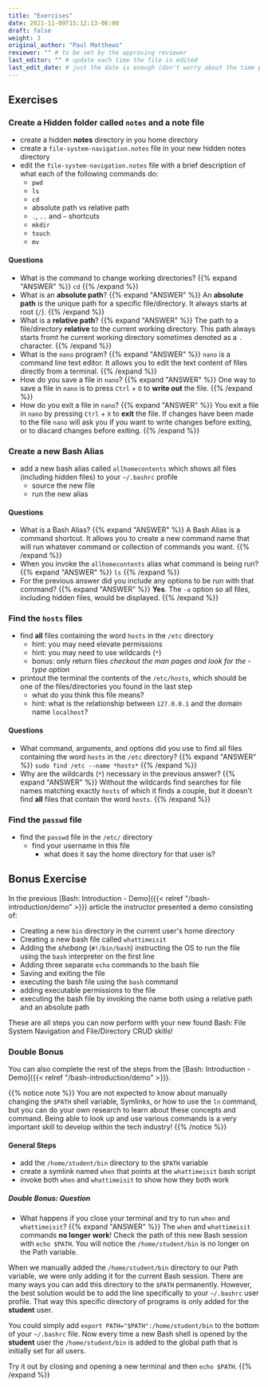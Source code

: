 ```yaml
---
title: "Exercises"
date: 2021-11-09T15:12:13-06:00
draft: false
weight: 3
original_author: "Paul Matthews" 
reviewer: "" # to be set by the approving reviewer
last_editor: "" # update each time the file is edited
last_edit_date: # just the date is enough (don't worry about the time portion)
---
```


## Exercises

### Create a Hidden folder called `notes` and a note file

- create a hidden **notes** directory in you home directory
- create a `file-system-navigation.notes` file in your new hidden notes directory
- edit the `file-system-navigation.notes` file with a brief description of what each of the following commands do:
  - `pwd`
  - `ls`
  - `cd`
  - absolute path vs relative path
  - `.`, `..` and `~` shortcuts
  - `mkdir`
  - `touch`
  - `mv` 

#### Questions

- What is the command to change working directories?
{{% expand "ANSWER" %}} 
`cd`
{{% /expand %}}
- What is an **absolute path**?
{{% expand "ANSWER" %}} 
An **absolute path** is the unique path for a specific file/directory. It always starts at root (`/`).
{{% /expand %}}
- What is a **relative path**?
{{% expand "ANSWER" %}} 
The path to a file/directory **relative** to the current working directory. This path always starts fromt he current working directory sometimes denoted as a `.` character.
{{% /expand %}}
- What is the `nano` program?
{{% expand "ANSWER" %}} 
`nano` is a command line text editor. It allows you to edit the text content of files directly from a terminal.
{{% /expand %}}
- How do you save a file in `nano`?
{{% expand "ANSWER" %}} 
One way to save a file in `nano` is to press `Ctrl` + `O` to **write out** the file.
{{% /expand %}}
- How do you exit a file in `nano`?
{{% expand "ANSWER" %}} 
You exit a file in `nano` by pressing `Ctrl` + `X` to **exit** the file. If changes have been made to the file `nano` will ask you if you want to write changes before exiting, or to discard changes before exiting.
{{% /expand %}}

### Create a new Bash Alias

- add a new bash alias called `allhomecontents` which shows all files (including hidden files) to your `~/.bashrc` profile
  - source the new file
  - run the new alias

#### Questions

- What is a Bash Alias?
{{% expand "ANSWER" %}} 
A Bash Alias is a command shortcut. It allows you to create a new command name that will run whatever command or collection of commands you want.
{{% /expand %}}
- When you invoke the `allhomecontents` alias what command is being run?
{{% expand "ANSWER" %}} 
`ls`
{{% /expand %}}
- For the previous answer did you include any options to be run with that command?
{{% expand "ANSWER" %}}
**Yes**. The `-a` option so all files, including hidden files, would be displayed. 
{{% /expand %}}

### Find the `hosts` files

- find **all** files containing the word `hosts` in the `/etc` directory
  - hint: you may need elevate permissions
  - hint: you may need to use wildcards (`*`)
  - bonus: only return files *checkout the man pages and look for the -type option*
- printout the terminal the contents of the `/etc/hosts`, which should be one of the files/directories you found in the last step
  - what do you think this file means?
  - hint: what is the relationship between `127.0.0.1` and the domain name `localhost`?

#### Questions

- What command, arguments, and options did you use to find all files containing the word `hosts` in the `/etc` directory?
{{% expand "ANSWER" %}}
`sudo find /etc --name *hosts*` 
{{% /expand %}}
- Why are the wildcards (`*`) necessary in the previous answer?
{{% expand "ANSWER" %}} 
Without the wildcards find searches for file names matching exactly `hosts` of which it finds a couple, but it doesn't find **all** files that contain the word `hosts`.
{{% /expand %}}

### Find the `passwd` file

- find the `passwd` file in the `/etc/` directory
  - find your username in this file
    - what does it say the home directory for that user is?

## Bonus Exercise

In the previous [Bash: Introduction - Demo]({{< relref "/bash-introduction/demo" >}}) article the instructor presented a demo consisting of:

- Creating a new `bin` directory in the current user's home directory
- Creating a new bash file called `whattimeisit`
- Adding the *shebang* (`#!/bin/bash`) instructing the OS to run the file using the `bash` interpreter on the first line
- Adding three separate `echo` commands to the bash file
- Saving and exiting the file
- executing the bash file using the `bash` command
- adding executable permissions to the file
- executing the bash file by invoking the name both using a relative path and an absolute path

These are all steps you can now perform with your new found Bash: File System Navigation and File/Directory CRUD skills!

### Double Bonus

You can also complete the rest of the steps from the [Bash: Introduction - Demo]({{< relref "/bash-introduction/demo" >}}).

{{% notice note %}}
You are not expected to know about manually changing the `$PATH` shell variable, Symlinks, or how to use the `ln` command, but you can do your own research to learn about these concepts and command. Being able to look up and use various commands is a very important skill to develop within the tech industry!
{{% /notice %}}

#### General Steps

- add the `/home/student/bin` directory to the `$PATH` variable
- create a symlink named `when` that points at the `whattimeisit` bash script
- invoke both `when` and `whattimeisit` to show how they both work

##### Double Bonus: Question

- What happens if you close your terminal and try to run `when` and `whattimeisit`?
{{% expand "ANSWER" %}} 
The `when` and `whattimeisit` commands **no longer work**! Check the path of this new Bash session with `echo $PATH`. You will notice the `/home/student/bin` is no longer on the Path variable.

When we manually added the `/home/student/bin` directory to our Path variable, we were only adding it for the current Bash session. There are many ways you can add this directory to the `$PATH` permanently. However, the best solution would be to add the line specifically to your `~/.bashrc` user profile. That way this specific directory of programs is only added for the **student** user.

You could simply add `export PATH="$PATH":/home/student/bin` to the bottom of your `~/.bashrc` file. Now every time a new Bash shell is opened by the **student** user the `/home/student/bin` is added to the global path that is initially set for all users.

Try it out by closing and opening a new terminal and then `echo $PATH`.
{{% /expand %}}